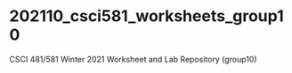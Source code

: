 # 202110_csci581_worksheets_group10
CSCI 481/581 Winter 2021 Worksheet and Lab Repository (group10)

